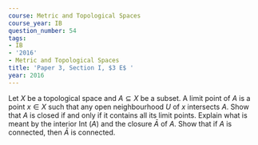 ```yaml
---
course: Metric and Topological Spaces
course_year: IB
question_number: 54
tags:
- IB
- '2016'
- Metric and Topological Spaces
title: 'Paper 3, Section I, $3 E$ '
year: 2016
---
```




Let $X$ be a topological space and $A \subseteq X$ be a subset. A limit point of $A$ is a point $x \in X$ such that any open neighbourhood $U$ of $x$ intersects $A$. Show that $A$ is closed if and only if it contains all its limit points. Explain what is meant by the interior Int $(A)$ and the closure $\bar{A}$ of $A$. Show that if $A$ is connected, then $\bar{A}$ is connected.
